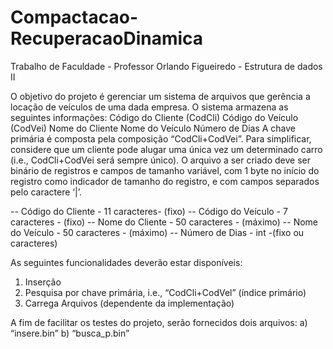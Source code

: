 # Compactacao-RecuperacaoDinamica

Trabalho de Faculdade - Professor Orlando Figueiredo - Estrutura de dados II

O objetivo do projeto é gerenciar um sistema de arquivos que gerência a locação de veículos de uma dada
empresa. O sistema armazena as seguintes informações:
 Código do Cliente (CodCli)
 Código do Veículo (CodVei)
 Nome do Cliente
 Nome do Veículo
 Número de Dias
A chave primária é composta pela composição “CodCli+CodVei”. Para simplificar, considere que um
cliente pode alugar uma única vez um determinado carro (i.e., CodCli+CodVei será sempre único). O
arquivo a ser criado deve ser binário de registros e campos de tamanho variável, com 1 byte no início do
registro como indicador de tamanho do registro, e com campos separados pelo caractere ‘|’.

-- Código do Cliente - 11 caracteres-  (fixo)
-- Código do Veículo - 7 caracteres - (fixo)
-- Nome do Cliente - 50 caracteres - (máximo)
-- Nome do Veículo - 50 caracteres - (máximo)
-- Número de Dias - int -(fixo ou caracteres)

As seguintes funcionalidades deverão estar disponíveis:
1. Inserção
2. Pesquisa por chave primária, i.e., “CodCli+CodVel” (índice primário)
3. Carrega Arquivos (dependente da implementação)

A fim de facilitar os testes do projeto, serão fornecidos dois arquivos:
a) “insere.bin”
b) “busca_p.bin”
